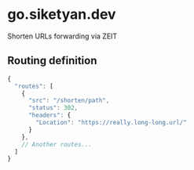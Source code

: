 # go.siketyan.dev
Shorten URLs forwarding via ZEIT

## Routing definition
```js
{
  "routes": [
    {
      "src": "/shorten/path",
      "status": 302,
      "headers": {
        "Location": "https://really.long-long.url/"
      }
    },
    // Another routes...
  ]
}
```
